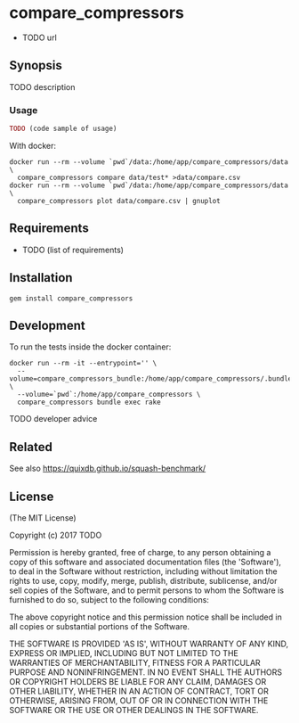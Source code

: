 # compare_compressors

* TODO url

## Synopsis

TODO description

### Usage

```ruby
TODO (code sample of usage)
```

With docker:
```
docker run --rm --volume `pwd`/data:/home/app/compare_compressors/data \
  compare_compressors compare data/test* >data/compare.csv
docker run --rm --volume `pwd`/data:/home/app/compare_compressors/data \
  compare_compressors plot data/compare.csv | gnuplot
```

## Requirements

* TODO (list of requirements)

## Installation

```
gem install compare_compressors
```

## Development

To run the tests inside the docker container:

```
docker run --rm -it --entrypoint='' \
  --volume=compare_compressors_bundle:/home/app/compare_compressors/.bundle \
  --volume=`pwd`:/home/app/compare_compressors \
  compare_compressors bundle exec rake
```

TODO developer advice

## Related

See also https://quixdb.github.io/squash-benchmark/

## License

(The MIT License)

Copyright (c) 2017 TODO

Permission is hereby granted, free of charge, to any person obtaining
a copy of this software and associated documentation files (the
'Software'), to deal in the Software without restriction, including
without limitation the rights to use, copy, modify, merge, publish,
distribute, sublicense, and/or sell copies of the Software, and to
permit persons to whom the Software is furnished to do so, subject to
the following conditions:

The above copyright notice and this permission notice shall be
included in all copies or substantial portions of the Software.

THE SOFTWARE IS PROVIDED 'AS IS', WITHOUT WARRANTY OF ANY KIND,
EXPRESS OR IMPLIED, INCLUDING BUT NOT LIMITED TO THE WARRANTIES OF
MERCHANTABILITY, FITNESS FOR A PARTICULAR PURPOSE AND NONINFRINGEMENT.
IN NO EVENT SHALL THE AUTHORS OR COPYRIGHT HOLDERS BE LIABLE FOR ANY
CLAIM, DAMAGES OR OTHER LIABILITY, WHETHER IN AN ACTION OF CONTRACT,
TORT OR OTHERWISE, ARISING FROM, OUT OF OR IN CONNECTION WITH THE
SOFTWARE OR THE USE OR OTHER DEALINGS IN THE SOFTWARE.
